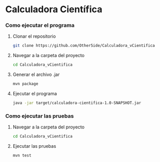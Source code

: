 # Calculadora Científica

### Como ejecutar el programa

1. Clonar el repositorio
    ```bash
    git clone https://github.com/Other5ide/Calculadora_vCientifica
    ```
2. Navegar a la carpeta del proyecto
    ```bash
    cd Calculadora_vCientifica
    ```
3. Generar el archivo .jar
    ```bash
    mvn package
    ```
4. Ejecutar el programa
    ```bash
    java -jar target/calculadora-cientifica-1.0-SNAPSHOT.jar
    ```

### Como ejecutar las pruebas

1. Navegar a la carpeta del proyecto
    ```bash
    cd Calculadora_vCientifica
    ```

2. Ejecutar las pruebas
    ```bash
    mvn test
    ```